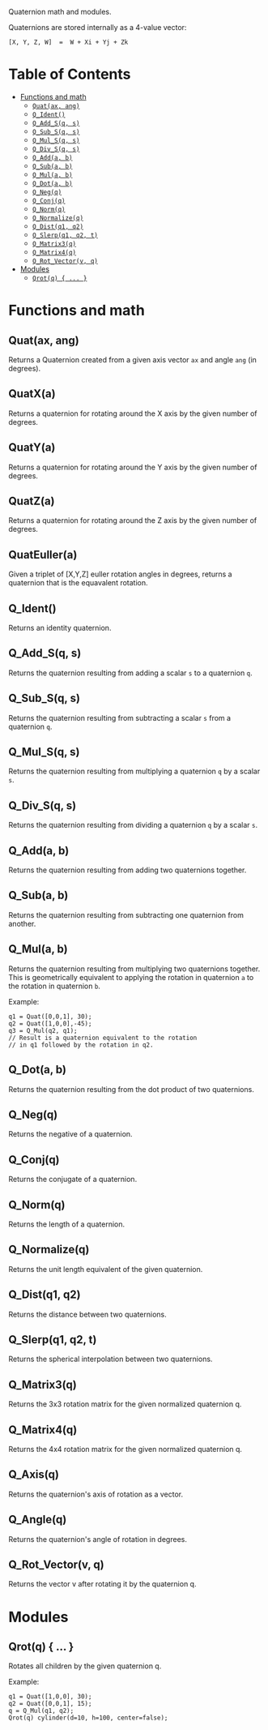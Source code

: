 Quaternion math and modules.

Quaternions are stored internally as a 4-value vector:

	[X, Y, Z, W]  =  W + Xi + Yj + Zk


# Table of Contents

- [Functions and math](#functions-and-math)
    - [`Quat(ax, ang)`](#quatax-ang)
    - [`Q_Ident()`](#q_ident)
    - [`Q_Add_S(q, s)`](#q_add_sq-s)
    - [`Q_Sub_S(q, s)`](#q_sub_sq-s)
    - [`Q_Mul_S(q, s)`](#q_mul_sq-s)
    - [`Q_Div_S(q, s)`](#q_div_sq-s)
    - [`Q_Add(a, b)`](#q_adda-b)
    - [`Q_Sub(a, b)`](#q_suba-b)
    - [`Q_Mul(a, b)`](#q_mula-b)
    - [`Q_Dot(a, b)`](#q_dota-b)
    - [`Q_Neg(q)`](#q_negq)
    - [`Q_Conj(q)`](#q_conjq)
    - [`Q_Norm(q)`](#q_normq)
    - [`Q_Normalize(q)`](#q_normalizeq)
    - [`Q_Dist(q1, q2)`](#q_distq1-q2)
    - [`Q_Slerp(q1, q2, t)`](#q_slerpq1-q2-t)
    - [`Q_Matrix3(q)`](#q_matrix3q)
    - [`Q_Matrix4(q)`](#q_matrix4q)
    - [`Q_Rot_Vector(v, q)`](#q_rot_vectorv-q)
- [Modules](#modules)
    - [`Qrot(q) { ... }`](#qrotq---)



# Functions and math


## Quat(ax, ang)
Returns a Quaternion created from a given axis vector `ax` and angle `ang` (in degrees).



## QuatX(a)
Returns a quaternion for rotating around the X axis by the given number of degrees.



## QuatY(a)
Returns a quaternion for rotating around the Y axis by the given number of degrees.



## QuatZ(a)
Returns a quaternion for rotating around the Z axis by the given number of degrees.



## QuatEuller(a)
Given a triplet of [X,Y,Z] euller rotation angles in degrees,
returns a quaternion that is the equavalent rotation.



## Q\_Ident()
Returns an identity quaternion.



## Q\_Add\_S(q, s)
Returns the quaternion resulting from adding a scalar `s` to a quaternion `q`.



## Q\_Sub\_S(q, s)
Returns the quaternion resulting from subtracting a scalar `s` from a quaternion `q`.



## Q\_Mul\_S(q, s)
Returns the quaternion resulting from multiplying a quaternion `q` by a scalar `s`.



## Q\_Div\_S(q, s)
Returns the quaternion resulting from dividing a quaternion `q` by a scalar `s`.



## Q\_Add(a, b)
Returns the quaternion resulting from adding two quaternions together.



## Q\_Sub(a, b)
Returns the quaternion resulting from subtracting one quaternion from another.



## Q\_Mul(a, b)
Returns the quaternion resulting from multiplying two quaternions together.
This is geometrically equivalent to applying the rotation in quaternion `a` to the rotation in quaternion `b`.

Example:

    q1 = Quat([0,0,1], 30);
    q2 = Quat([1,0,0],-45);
    q3 = Q_Mul(q2, q1);
    // Result is a quaternion equivalent to the rotation
    // in q1 followed by the rotation in q2.


## Q\_Dot(a, b)
Returns the quaternion resulting from the dot product of two quaternions.



## Q\_Neg(q)
Returns the negative of a quaternion.



## Q\_Conj(q)
Returns the conjugate of a quaternion.



## Q\_Norm(q)
Returns the length of a quaternion.



## Q\_Normalize(q)
Returns the unit length equivalent of the given quaternion.



## Q\_Dist(q1, q2)
Returns the distance between two quaternions.



## Q\_Slerp(q1, q2, t)
Returns the spherical interpolation between two quaternions.



## Q\_Matrix3(q)
Returns the 3x3 rotation matrix for the given normalized quaternion q.



## Q\_Matrix4(q)
Returns the 4x4 rotation matrix for the given normalized quaternion q.



## Q\_Axis(q)
Returns the quaternion's axis of rotation as a vector.



## Q\_Angle(q)
Returns the quaternion's angle of rotation in degrees.



## Q\_Rot\_Vector(v, q)
Returns the vector v after rotating it by the quaternion q.



# Modules


## Qrot(q) { ... }
Rotates all children by the given quaternion q.

Example:

    q1 = Quat([1,0,0], 30);
    q2 = Quat([0,0,1], 15);
    q = Q_Mul(q1, q2);
    Qrot(q) cylinder(d=10, h=100, center=false);



